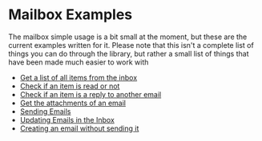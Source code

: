 # Mailbox Examples

The mailbox simple usage is a bit small at the moment, but these are the current examples written for it. Please note
that this isn't a complete list of things you can do through the library, but rather a small list of things that have
been made much easier to work with

 * [Get a list of all items from the inbox](listItems.php)
 * [Check if an item is read or not](checkItemRead.php)
 * [Check if an item is a reply to another email](checkItemIsAReply.php)
 * [Get the attachments of an email](gettingEmailAttachments.php)
 * [Sending Emails](sendMail.php)
 * [Updating Emails in the Inbox](updateMessage.php)
 * [Creating an email without sending it](creatingAnEmailUnsent.php)
